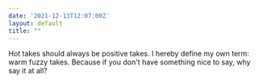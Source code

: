 ```yaml
---
date: '2021-12-13T12:07:00Z'
layout: default
title: ""
---
```


Hot takes should always be positive takes. I hereby define my own term:
warm fuzzy takes. Because if you don't have something nice to say, why say it
at all?
